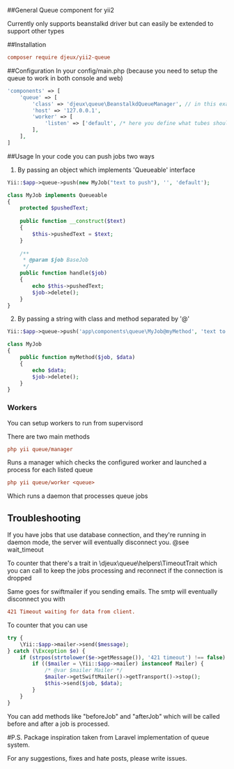 ##General
Queue component for yii2

Currently only supports beanstalkd driver but can easily be extended to support other types

##Installation
```ini
composer require djeux/yii2-queue
```

##Configuration
In your config/main.php (because you need to setup the queue to work in both console and web)
```php
'components' => [
    'queue' => [
        'class' => 'djeux\queue\BeanstalkdQueueManager', // in this example we use beanstalkd driver
        'host' => '127.0.0.1',
        'worker' => [
            'listen' => ['default', /* here you define what tubes should the worker listen to */]
        ],
    ],
]
```

##Usage
In your code you can push jobs two ways
1. By passing an object which implements 'Queueable' interface
```php
Yii::$app->queue->push(new MyJob("text to push"), '', 'default');

class MyJob implements Queueable
{   
    protected $pushedText;
    
    public function __construct($text)
    {
        $this->pushedText = $text;
    }
    
    /**
     * @param $job BaseJob
     */
    public function handle($job)
    {
        echo $this->pushedText;
        $job->delete();
    }
}
```
2. By passing a string with class and method separated by '@'
```php
Yii::$app->queue->push('app\components\queue\MyJob@myMethod', 'text to push', 'default');

class MyJob
{   
    public function myMethod($job, $data)
    {
        echo $data;
        $job->delete();
    }
}
```

### Workers
You can setup workers to run from supervisord

There are two main methods
```ini
php yii queue/manager
```
Runs a manager which checks the configured worker and launched a process for each listed queue

```ini
php yii queue/worker <queue>
```
Which runs a daemon that processes queue jobs

## Troubleshooting
If you have jobs that use database connection, and they're running in daemon mode, the server will eventually disconnect you. @see wait_timeout

To counter that there's a trait in \djeux\queue\helpers\TimeoutTrait which you can call to keep the jobs processing and reconnect if the connection is dropped

Same goes for swiftmailer if you sending emails. The smtp will eventually disconnect you with 
```ini
421 Timeout waiting for data from client.
```
To counter that you can use 
```php
try {
    \Yii::$app->mailer->send($message);
} catch (\Exception $e) {
    if (strpos(strtolower($e->getMessage()), '421 timeout') !== false) {
        if (($mailer = \Yii::$app->mailer) instanceof Mailer) {
            /* @var $mailer Mailer */
            $mailer->getSwiftMailer()->getTransport()->stop();
            $this->send($job, $data);
        }
    }
}
```

You can add methods like "beforeJob" and "afterJob" which will be called before and after a job is processed.

#P.S.
Package inspiration taken from Laravel implementation of queue system.

For any suggestions, fixes and hate posts, please write issues.